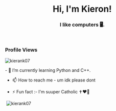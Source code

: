 <h1 align="center">Hi, I'm Kieron!</h1>
<h3 align="center">I like computers 🖥️.</h3>

<br>

<p align="right"> <h3>Profile Views</h3> <img src="https://komarev.com/ghpvc/?username=kierank07&label=Profile%20views&color=0e75b6&style=flat"
    alt="kierank07" /> 
  </p>
- 🌱 I’m currently learning Python and C++.

- 📫 How to reach me - um idk please dont

- ⚡ Fun fact :- I'm suuper Catholic ✝️❤️‍🔥
<pr>
<p>&nbsp;<img align="center" src="https://github-readme-stats.vercel.app/api?username=kierank07&show_icons=true&locale=en&bg_color=0d1117&text_color=ffffff&repo=convoychat"
    alt="kierank07" /></p>
